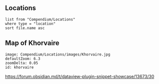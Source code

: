 ## Locations
```dataview
list from "Compendium/Locations"
where type = "location"
sort file.name asc
```


## Map of Khorvaire

```leaflet
image: Compendium/Locations/images/Khorvaire.jpg
defaultZoom: 6.3
zoomDelta: 0.05
id: khorvaire
```

https://forum.obsidian.md/t/dataview-plugin-snippet-showcase/13673/30